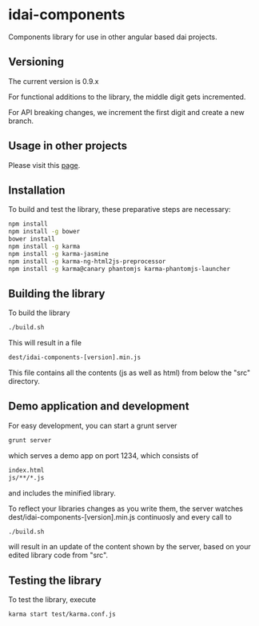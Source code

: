 # idai-components

Components library for use in other angular based dai projects. 

## Versioning

The current version is 0.9.x

For functional additions to the library, the middle digit gets incremented.

For API breaking changes, we increment the first digit and create a new branch.

## Usage in other projects

Please visit this [page](docs/usage.md).

## Installation

To build and test the library, these preparative steps are necessary:

```bash
npm install
npm install -g bower
bower install
npm install -g karma
npm install -g karma-jasmine
npm install -g karma-ng-html2js-preprocessor
npm install -g karma@canary phantomjs karma-phantomjs-launcher
```

## Building the library

To build the library

```bash
./build.sh
```

This will result in a file

```bash
dest/idai-components-[version].min.js
```

This file contains all the contents (js as well as html) from below the "src" directory.

## Demo application and development

For easy development, you can start a grunt server

```bash
grunt server
```

which serves a demo app on port 1234, which consists of 

```bash
index.html
js/**/*.js
```

and includes the minified library.

To reflect your libraries changes as you write them, the
server watches dest/idai-components-[version].min.js continuosly and
every call to

```bash
./build.sh 
```

will result in an update of the content shown by the server, 
based on your edited library code from "src".

## Testing the library

To test the library, execute

```bash
karma start test/karma.conf.js
````





